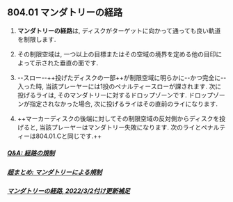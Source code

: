 ## 804.01 マンダトリーの経路

1. **マンダトリーの経路**は,
ディスクがターゲットに向かって通っても良い軌道を制限します.

1. その制限空域は,
一つ以上の目標またはその空域の境界を定める他の目印によって示された垂直の面です.

1. --スロー--++投げたディスクの一部++が制限空域に明らかに--かつ完全に--入った時,
当該プレーヤーには1投のペナルティースローが課されます.
次に投げるライは,
そのマンダトリーに対するドロップゾーンです.
ドロップゾーンが指定されなかった場合,
次に投げるライはその直前のライになります.

1. ++マーカーディスクの後端に対してその制限空域の反対側からディスクを投げると,
当該プレーヤーはマンダトリー失敗になります.
次のライとペナルティーは804.01.Cと同じです.++

##### [Q&A: 経路の規制](qa-man)
##### [超まとめ: マンダトリーによる規制](mandatory)
##### [マンダトリーの経路, 2022/3/2付け更新補足](https://docs.google.com/presentation/d/e/2PACX-1vSiGej3PzUmYvI-gD5ylHzCo_ixT3W7UpntrLrqsZIOx-D4vW0lrYNmKDUuzqFqYXMyM4t_2wPDdwjV/pub?start=false&loop=false&delayms=3000)
